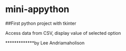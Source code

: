 # mini-appython
##First python project with tkinter

Access data from CSV, display value of selected option

*************by Lee Andriamaholison
